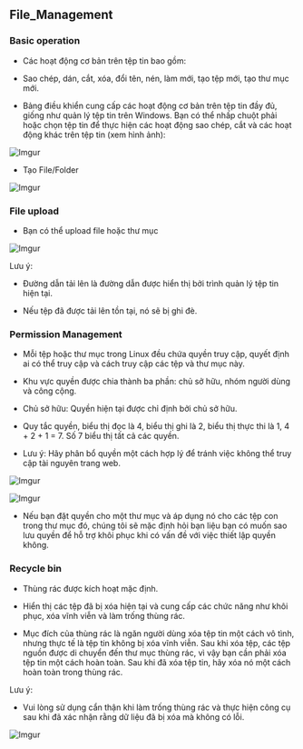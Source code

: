## File_Management

### Basic operation
- Các hoạt động cơ bản trên tệp tin bao gồm:

- Sao chép, dán, cắt, xóa, đổi tên, nén, làm mới, tạo tệp mới, tạo thư mục mới.

- Bảng điều khiển cung cấp các hoạt động cơ bản trên tệp tin đầy đủ, giống như quản lý tệp tin trên Windows. Bạn có thể nhấp chuột phải hoặc chọn tệp tin để thực hiện các hoạt động sao chép, cắt và các hoạt động khác trên tệp tin (xem hình ảnh):

![Imgur](https://i.imgur.com/ZIa99mk.png)

- Tạo File/Folder

![Imgur](https://i.imgur.com/xx5iirb.png)


### File upload
- Bạn có thể upload file hoặc thư mục

![Imgur](https://i.imgur.com/8qTY3E1.png)

Lưu ý:
- Đường dẫn tải lên là đường dẫn được hiển thị bởi trình quản lý tệp tin hiện tại.

- Nếu tệp đã được tải lên tồn tại, nó sẽ bị ghi đè.


### Permission Management
- Mỗi tệp hoặc thư mục trong Linux đều chứa quyền truy cập, quyết định ai có thể truy cập và cách truy cập các tệp và thư mục này.

- Khu vực quyền được chia thành ba phần: chủ sở hữu, nhóm người dùng và công cộng.

- Chủ sở hữu: Quyền hiện tại được chỉ định bởi chủ sở hữu.

- Quy tắc quyền, biểu thị đọc là 4, biểu thị ghi là 2, biểu thị thực thi là 1, 4 + 2 + 1 = 7. Số 7 biểu thị tất cả các quyền.

- Lưu ý: Hãy phân bổ quyền một cách hợp lý để tránh việc không thể truy cập tài nguyên trang web.

![Imgur](https://i.imgur.com/p3t3i3l.png)

![Imgur](https://i.imgur.com/RVrq3TH.png)


- Nếu bạn đặt quyền cho một thư mục và áp dụng nó cho các tệp con trong thư mục đó, chúng tôi sẽ mặc định hỏi bạn liệu bạn có muốn sao lưu quyền để hỗ trợ khôi phục khi có vấn đề với việc thiết lập quyền không.

### Recycle bin
- Thùng rác được kích hoạt mặc định.

- Hiển thị các tệp đã bị xóa hiện tại và cung cấp các chức năng như khôi phục, xóa vĩnh viễn và làm trống thùng rác.

- Mục đích của thùng rác là ngăn người dùng xóa tệp tin một cách vô tình, nhưng thực tế là tệp tin không bị xóa vĩnh viễn. Sau khi xóa tệp, các tệp nguồn được di chuyển đến thư mục thùng rác, vì vậy bạn cần phải xóa tệp tin một cách hoàn toàn. Sau khi đã xóa tệp tin, hãy xóa nó một cách hoàn toàn trong thùng rác.

Lưu ý:

- Vui lòng sử dụng cẩn thận khi làm trống thùng rác và thực hiện công cụ sau khi đã xác nhận rằng dữ liệu đã bị xóa mà không có lỗi.

![Imgur](https://i.imgur.com/jUYnwya.png)

